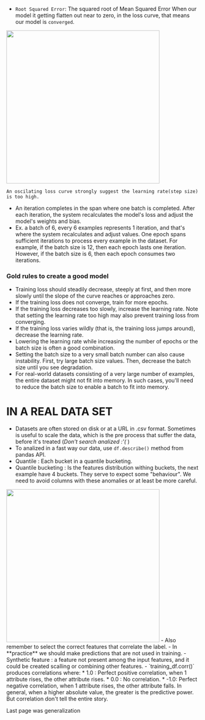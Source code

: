 - `Root Squared Error`: The squared root of Mean Squared Error
When our model it getting flatten out near to zero, in the loss curve, that means our model is `converged`.
<img src="https://developers.google.com/static/machine-learning/glossary/images/LossCurve.svg" width="400">


`An oscilating loss curve strongly suggest the learning rate(step size) is too high.`
- An iteration completes in the span where one batch is completed. After each iteration, the system recalculates the model's loss and adjust the model's weights and bias.
- Ex. a batch of 6, every 6 examples represents 1 iteration, and that's where the system recalculates and adjust values.
One epoch spans sufficient iterations to process every example in the dataset. For example, if the batch size is 12, then each epoch lasts one iteration. However, if the batch size is 6, then each epoch consumes two iterations.

### Gold rules to create a good model

- Training loss should steadily decrease, steeply at first, and then more slowly until the slope of the curve reaches or approaches zero.
- If the training loss does not converge, train for more epochs.
- If the training loss decreases too slowly, increase the learning rate. Note that setting the learning rate too high may also prevent training loss from converging.
- If the training loss varies wildly (that is, the training loss jumps around), decrease the learning rate.
- Lowering the learning rate while increasing the number of epochs or the batch size is often a good combination.
- Setting the batch size to a very small batch number can also cause instability. First, try large batch size values. Then, decrease the batch size until you see degradation.
- For real-world datasets consisting of a very large number of examples, the entire dataset might not fit into memory. In such cases, you'll need to reduce the batch size to enable a batch to fit into memory.

# IN A REAL DATA SET
- Datasets are often stored on disk or at a URL in .csv format.
Sometimes is useful to scale the data, which is the pre process that suffer the data, before it's treated (*Don't search analized :'(* )
- To analized in a fast way our data, use `df.describe()` method from pandas API.
- Quantile : Each bucket in a quantile bucketing.
- Quantile bucketing : Is the features distribution withing buckets, the next example have 4 buckets. They serve to expect some "behaviour". We need to avoid columns with these anomalies or at least be more careful.

<img src="https://developers.google.com/static/machine-learning/glossary/images/QuantileBucketing.svg"  width="400">
- Also remember to select the correct features that correlate the label.
- In **practice** we should make predictions that are not used in training.
- Synthetic feature : a feature not present among the input features, and it could be created scalling or combining other features.
- `training_df.corr()` produces correlations where: 
    * 1.0 : Perfect positive correlation, when 1 attribute rises, the other attribute rises.
    * 0.0 : No correlation.
    * -1.0: Perfect negative correlation, when 1 attribute rises, the other attribute falls.
In general, when a higher absolute value, the greater is the predictive power. But correlation don't tell the entire story.

Last page was generalization

